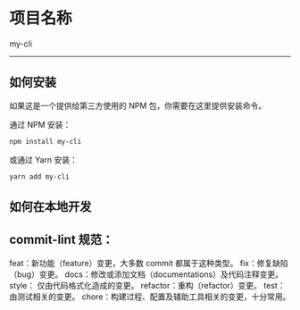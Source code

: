 # 项目名称

my-cli

---

## 如何安装

如果这是一个提供给第三方使用的 NPM 包，你需要在这里提供安装命令。

通过 NPM 安装：

```sh
npm install my-cli
```

或通过 Yarn 安装：

```sh
yarn add my-cli
```

## 如何在本地开发



## commit-lint 规范：

feat：新功能（feature）变更，大多数 commit 都属于这种类型。
fix：修复缺陷（bug）变更。
docs：修改或添加文档（documentations）及代码注释变更。
style： 仅由代码格式化造成的变更。
refactor：重构（refactor）变更。
test：由测试相关的变更。
chore：构建过程、配置及辅助工具相关的变更，十分常用。
